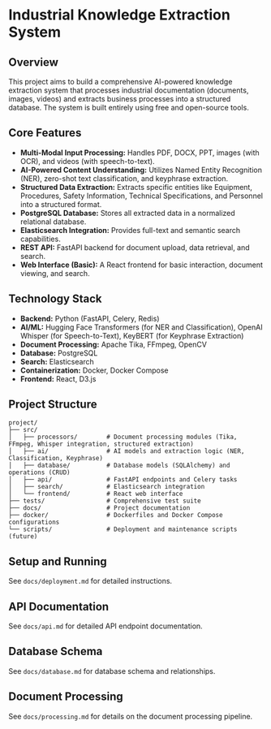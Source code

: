 # Industrial Knowledge Extraction System

## Overview

This project aims to build a comprehensive AI-powered knowledge extraction system that processes industrial documentation (documents, images, videos) and extracts business processes into a structured database. The system is built entirely using free and open-source tools.

## Core Features

- **Multi-Modal Input Processing:** Handles PDF, DOCX, PPT, images (with OCR), and videos (with speech-to-text).
- **AI-Powered Content Understanding:** Utilizes Named Entity Recognition (NER), zero-shot text classification, and keyphrase extraction.
- **Structured Data Extraction:** Extracts specific entities like Equipment, Procedures, Safety Information, Technical Specifications, and Personnel into a structured format.
- **PostgreSQL Database:** Stores all extracted data in a normalized relational database.
- **Elasticsearch Integration:** Provides full-text and semantic search capabilities.
- **REST API:** FastAPI backend for document upload, data retrieval, and search.
- **Web Interface (Basic):** A React frontend for basic interaction, document viewing, and search.

## Technology Stack

- **Backend:** Python (FastAPI, Celery, Redis)
- **AI/ML:** Hugging Face Transformers (for NER and Classification), OpenAI Whisper (for Speech-to-Text), KeyBERT (for Keyphrase Extraction)
- **Document Processing:** Apache Tika, FFmpeg, OpenCV
- **Database:** PostgreSQL
- **Search:** Elasticsearch
- **Containerization:** Docker, Docker Compose
- **Frontend:** React, D3.js

## Project Structure

```
project/
├── src/
│   ├── processors/        # Document processing modules (Tika, FFmpeg, Whisper integration, structured extraction)
│   ├── ai/                # AI models and extraction logic (NER, Classification, Keyphrase)
│   ├── database/          # Database models (SQLAlchemy) and operations (CRUD)
│   ├── api/               # FastAPI endpoints and Celery tasks
│   ├── search/            # Elasticsearch integration
│   └── frontend/          # React web interface
├── tests/                 # Comprehensive test suite
├── docs/                  # Project documentation
├── docker/                # Dockerfiles and Docker Compose configurations
└── scripts/               # Deployment and maintenance scripts (future)
```

## Setup and Running

See `docs/deployment.md` for detailed instructions.

## API Documentation

See `docs/api.md` for detailed API endpoint documentation.

## Database Schema

See `docs/database.md` for database schema and relationships.

## Document Processing

See `docs/processing.md` for details on the document processing pipeline.
